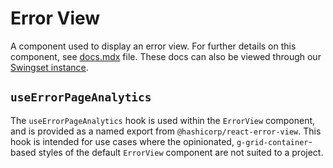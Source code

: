 # Error View

A component used to display an error view. For further details on this component, see [docs.mdx](./docs.mdx) file. These docs can also be viewed through our [Swingset instance](https://react-components.vercel.app).

## `useErrorPageAnalytics`

The `useErrorPageAnalytics` hook is used within the `ErrorView` component, and is provided as a named export from `@hashicorp/react-error-view`. This hook is intended for use cases where the opinionated, `g-grid-container`-based styles of the default `ErrorView` component are not suited to a project.
